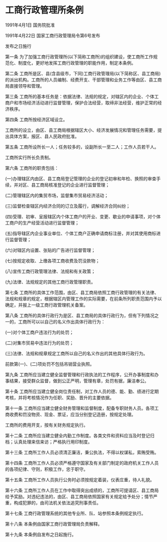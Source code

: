 # 工商行政管理所条例

1991年4月1日 国务院批准

1991年4月22日 国家工商行政管理局令第6号发布

发布之日施行

<!-- INFO END -->

第一条 为了加强工商行政管理所(以下简称工商所)的组织建设，使工商所工作规范化、制度化，更好地发挥工商行政管理的职能作用，制定本条例。

第二条 工商所是区、县(含县级市，下同)工商行政管理局(以下简称区、县工商局)的派出机构。工商所的人员编制、经费开支、干部管理和业务工作等由区、县工商局直接领导和管理。

第三条 工商所的基本任务是：依据法律、法规的规定，对辖区内的企业、个体工商户和市场经济活动进行监督管理，保护合法经营，取缔非法经营，维护正常的经济秩序。

第四条 工商所按经济区域设立。

工商所的设立，由区、县工商局根据辖区大小、经济发展情况和管理任务需要，提出具体方案，报区、县人民政府批准。

第五条 工商所设所长一人；任务较多的，设副所长一至二人；工作人员若干人。

工商所实行所长负责制。

第六条 工商所的职责包括：

(一)办理辖区内由区、县工商局登记管理的企业的登记初审和年检、换照的审查手续，并对区、县工商局核准登记的企业进行监督管理；

(二)管理辖区内的集贸市场，监督集市贸易经济活动；

(三)监督检查辖区内经济合同的订立及履行，调解经济合同纠纷；

(四)受理、初审、呈报辖区内个体工商户的开业、变更、歇业的申请事项，对个体工商户的生产经营活动进行监督管理；

(五)指导辖区内企业事业单位、个体工商户正确申请商标注册，并对其使用商标进行监督管理；

(六)对辖区内设置、张贴的广告进行监督管理；

(七)按规定收取、上缴各项工商收费及罚没款物；

(八)宣传工商行政管理法律、法规和有关政策；

(九)法律、法规规定的其他工商行政管理职责。

第七条 工商所的具体工作范围，由区、县工商局依照工商行政管理的有关法律、法规和规章的规定，根据辖区内管理工作的实际需要，在前条所列职责范围内予以确定，并报上一级工商行政管理机关备案。

第八条 工商所的具体行政行为是区、县工商局的具体行政行为，但有下列情况之一的，工商所可以以自己的名义作出具体行政行为：

(一)对个体工商户违法行为的处罚；

(二)对集市贸易中违法行为的处罚；

(三)法律、法规和规章规定工商所以自己的名义作出的其他具体行政行为。

前款第(一)、(二)项处罚不包括吊销营业执照。

第九条 工商所应当建立健全监督管理和行政执法的工作程序，公开办事制度和办事结果，接受群众监督，做到公正严明，管理有章，处罚有据，廉洁奉公。

第十条 工商所应当建立健全岗位责任制，对工作人员的德、能、勤、绩进行定期考核，并将考核情况作为任职、奖励、晋升的主要依据。

第十一条 工商所应当建立健全财务管理和监督制度，配备专职财务人员。各项工商收费和罚没物资、现金、票证，应当分别登记造册，按规定处理。

工商所的费用开支，按有关财务规定执行。

第十二条 工商所应当建立健全内勤工作制度。各类文件和资料应当及时登记归档；认真处理来信来访；严格执行用印制度。

第十三条 工商所工作人员必须清正廉洁，秉公执法，不得以权谋私，索贿受贿。

第十四条 工商所工作人员必须严格遵守国家及有关部门制定的政府机关工作人员的各项纪律、守则，积极工作，忠于职守。

第十五条 工商所工作人员执行公务时必须按规定着装，仪表庄重，待人礼貌。

第十六条 工商所工作人员在工作中取得突出成绩的，工商所可提请区、县工商局给予奖励。对违纪违法的，由区、县工商局依照国家有关规定给予处分；情节严重，构成犯罪的，由司法机关依法追究刑事责任。

第十七条 工商行政管理系统的其他专业所、队、站参照本条例规定执行。

第十八条 本条例由国家工商行政管理局负责解释。

第十九条 本条例自发布之日起施行。


